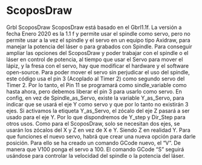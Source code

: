 # ScoposDraw
Grbl ScoposDraw
 ScoposDraw está basado en  el Gbrl1.1f.
  La versión a fecha Enero 2020 es la 1.1 f y permite usar el spindle como servo, pero no permite usar a la vez el spindle y el servo en un equipo tipo Axidraw, para manejar la potencia del láser o para grabados con Spindle.
  Para conseguir ampliar las opciones del ScoposDraw y poder trabajar con el spindle o el láser en control de potencia, al tiempo que usar el Servo para mover el lápiz, y la fresa con el servo, hay que modificar el hardware y el software open-source.
   Para poder mover el servo sin perjudicar el uso del spindle, este código usa el pin 3 (Acoplado al Timer 2) como segundo servo del Timer 2.
   Por lo tanto, el Pin 11 se programará como sindle_variable como hasta ahora, pero debemos liberar el pin 3 para usarlo como servo.
   En config, en vez de  Spindle_as_Servo, existe la variable Y_as_Servo, para indicar que se usará el eje Y como servo y que por lo tanto no existirán 3 ejes.
   Si activamos la etiqueta  Y_as_Servo, el zócalo del eje Z pasará a ser usado para el eje Y.
    Por lo que dispondremos de Y_step y Dir_Step para otros usos.
   Como para el ScoposDraw, solo se necesitan dos ejes, se usarán los zócalos del X y Z en vez de X e Y. Siendo Z en realidad Y.
    Para que funciones el nuevo servo, habrá que crear una nueva opción para darle posición.
    Para ello se ha creado un comando GCode nuevo, el “V”. De manera que V100 ponga el servo a 100.
    El comando GCode “S” seguirá usándose para controlar la velocidad del spindle o la potencia del láser.
